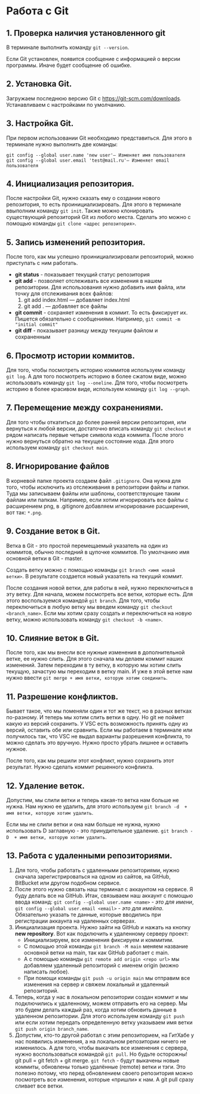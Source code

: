 # Работа с Git

## 1. Проверка наличия установленного git
В терминале выполнить команду `git --version`.

Если Git установлен, появится сообщение с информацией о версии программы. Иначе будет сообщение об ошибке.

## 2. Установка Git.
Загружаем последнюю версию Git с https://git-scm.com/downloads.
Устанавливаем с настройками по умолчанию.

## 3. Настройка Git.
При первом использовании Git необходимо представиться. Для этого в терминале нужно выполнить две команды:
```
git config --global user.name 'new user'​— Изменяет имя пользователя
git config --global user.email 'test@mail.ru'​— Изменяет email пользователя
```

## 4. Инициализация репозитория.
После настройки Git, нужно сказать ему о создании нового репозитория, то есть проинициализировать. Для этого в терминале ввыполним команду `git init`. Также можно клонировать существующий репозиторий Git из любого места. Сделать это можно с помощью команды `git clone <адрес репозитория>`.

## 5. Запись изменений репозитория.

После того, как мы успешно проинициализировали репозиторий, можно приступать с ним работать. 
* **git status** - показывает текущий статус репозитория
* **git add** - позволяет отслеживать все изменения в нашем репозитории. Для использования нужно добавить имя файла, или точку для отслеживания всех файлов: 
    1. git add index.html ​— добавляет index.html 
    2. git add . ​— добавляет все файлы
* **git commit** - сохраняет изменения в коммит. То есть фиксирует их. Пишется обязательно с сообщениями. Например, `git commit -m "initial commit"`
* **git diff** - показывает разницу между текущим файлом и сохраненным

## 6. Просмотр истории коммитов.
Для того, чтобы посмотреть историю коммитов используем команду `git log`. А для того посмотреть историю в более сжатом виде, можно использовать команду `git log --oneline`. Для того, чтобы посмотреть историю в более красивом виде, используем команду `git log --graph`.

## 7. Перемещение между сохранениями.
Для того чтобы откатиться до более ранней версии репозитория, или вернуться к любой версии, достаточно вписать команду `git checkout` и рядом написать первые четыре символа кода коммита. После этого нужно вернуться обратно на текущее состояние кода. Для этого используем команду `git checkout main`.

## 8. Игнорирование файлов
В корневой папке проекта создаем файл `.gitignore`. Она нужна для того, чтобы исключить из отслеживания в репозитории файлы и папки. Туда мы записываем файлы или шаблоны, соответствующие таким файлам или папкам. Например, если хотим игнорировать все файлы с расширением png, в .gitignore добавляем игнорирование расширения, вот так: `*.png`.

## 9. Создание веток в Git.
Ветка в Git - это простой перемещаемый указатель на один из коммитов, обычно последний в цупочке коммитов.
По умолчанию имя основной ветки в Git - master.

Создать ветку можно с помощью команды `git branch <имя новой ветки>`. В результате создается новый указатель на текущий коммит. 

После создания новой ветки, для работы в ней, нужно переключиться в эту ветку. Для начала, можем посмотреть все ветки, которые есть. Для этого воспользуемся командой `git branch`. Для того, чтобы переключиться в любую ветку мы введем команду `git checkout <branch_name>`. Если мы хотим сразу создать и переключиться на новую ветку, можно использовать команду `git checkout -b <name>`.

## 10. Слияние веток в Git.
После того, как мы внесли все нужные изменения в дополнительной ветке, ее нужно слить. Для этого сначала мы делаем коммит наших изменений. Затем переходим в ту ветку, в которую мы хотим слить текущую, зачастую мы переходим в ветку main. И уже в этой ветке нам нужно ввести `git merge + имя ветки, которую хотим соединить`.

## 11. Разрешение конфликтов.
Бывает такое, что мы поменяли один и тот же текст, но в разных ветках по-разному. И теперь мы хотим слить ветки в одну. Но git не поймет какую из версий сохранить. У VSC есть возможность принять одну из версий, оставить обе или сравнить. Если мы работаем в терминале или получилось так, что VSC не выдал варианты разрешения конфликта, то можно сделать это вручную. Нужно просто убрать лишнее и оставить нужное.

После того, как мы решили этот конфликт, нужно сохранить этот результат. Нужно сделать коммит решенного конфликта.

## 12. Удаление веток.
Допустим, мы слили ветки и теперь какая-то ветка нам больше не нужна. Нам нужно ее удалить, для этого используем `git branch -d  + имя ветки, которую хотим удалить`. 

Если мы не слили ветки и она нам больше не нужна, нужно использовать D заглавную - это принудительное удаление. `git branch -D  + имя ветки, которую хотим удалить`.

## 13. Работа с удаленными репозиториями.
1. Для того, чтобы работать с удаленными репозиториями, нужно сначала зарегистрироваться на одном из сайтов, на GitHub, BitBucket или другом подобном сервисе. 
2. После этого нужно связать наш терминал с аккаунтом на сервисе. Я буду делать все на GitHub. Итак, связываем наш аккаунт с помощью ввода команд: `git config --global user.name <name>` - *это для имени*, `git config --global user.email <email>` - *это для имейла*. Обязательно указать те данные, которые вводились при регистрации аккаунта на удаленных серверах. 
3. Инициализация проекта. Нужно зайти на GitHub и нажать на кнопку **new repository**. Вот как подключить к удаленному серверу проект:
    * Инициализируем, все изменения фиксируем и коммитим. 
    * С помощью этой команды `git branch -M main` меняем название основной ветки на main, так как GitHub работает с main. 
    * А с помощью команды `git remote add origin <repo url>` мы добавляем удаленный репозиторий с именем origin (можно написать любое).
    * При помощи команды `git push -u origin main` мы отправим все изменения на сервер и свяжем локальный и удаленный репозиторий. 
4. Теперь, когда у нас в локальном репозитории создан коммит и мы подключились к удаленному, можем отправить его на сервер. Мы это будем делать каждый раз, когда хотим обновить данные в удаленном репозитории. Для этого используем  команду `git push` или если хотим передать определенную ветку указываем имя ветки `git push origin branch_name`.
5. Допустим, кто-то другой работал с этим репозиторием, на ГитХабе у нас появились изменения, а на локальном репозитории ничего не изменилось. А для того, чтобы выкачать все изменения с сервера, нужно воспользоваться командой `git pull`. Но будьте осторожны! git pull = git fetch + git merge. `git fetch` - будут выкачены новые коммиты, обновлены только удалённые (remote) ветки и тэги. Это полезно потому, что перед обновлением своего репозитория можно посмотреть все изменения, которые «пришли» к нам. А git pull сразу сливает все ветки.